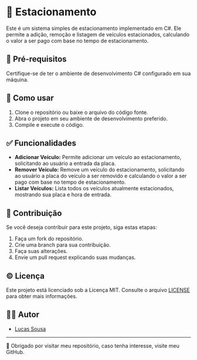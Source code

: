 # 🚗 Estacionamento

Este é um sistema simples de estacionamento implementado em C#. Ele permite a adição, remoção e listagem de veículos estacionados, calculando o valor a ser pago com base no tempo de estacionamento.

## 🚩 Pré-requisitos

Certifique-se de ter o ambiente de desenvolvimento C# configurado em sua máquina.

## 🚀 Como usar

1. Clone o repositório ou baixe o arquivo do código fonte.
2. Abra o projeto em seu ambiente de desenvolvimento preferido.
3. Compile e execute o código.

## ✅ Funcionalidades

- **Adicionar Veículo:** Permite adicionar um veículo ao estacionamento, solicitando ao usuário a entrada da placa.
- **Remover Veículo:** Remove um veículo do estacionamento, solicitando ao usuário a placa do veículo a ser removido e calculando o valor a ser pago com base no tempo de estacionamento.
- **Listar Veículos:** Lista todos os veículos atualmente estacionados, mostrando sua placa e hora de entrada.

## 🤝 Contribuição

Se você deseja contribuir para este projeto, siga estas etapas:

1. Faça um fork do repositório.
2. Crie uma branch para sua contribuição.
3. Faça suas alterações.
4. Envie um pull request explicando suas mudanças.

## © Licença

Este projeto está licenciado sob a Licença MIT. Consulte o arquivo [LICENSE](LICENSE) para obter mais informações.

## 👨‍💻 Autor

- [Lucas Sousa](https://github.com/JoseLSousa)

---

 👋 Obrigado por visitar meu repositório, caso tenha interesse, visite meu GitHub.